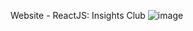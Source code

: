 Website - ReactJS: Insights Club
![image](https://github.com/pratyushdev-codes/Insights-Club/assets/109750976/fb5b63c0-b891-40f5-8dd7-8a97bc06039b)


